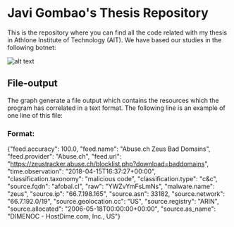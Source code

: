# Javi Gombao's Thesis Repository
This is the repository where you can find all the code related with my thesis in Athlone Institute of Technology (AIT). We have based our studies in the following botnet:

![alt text](http://1.bp.blogspot.com/-Vauukd4x9Jo/WtPa7Ma7NQI/AAAAAAAABpo/vcOmE_VbcYsXnjBk6VJeDmZirdVOF1odACK4BGAYYCw/s1600/Botnet.jpeg)

## File-output
The graph generate a file output which contains the resources which the program has correlated in a text format. The following line is an example of one line of this file:
### Format: 
{"feed.accuracy": 100.0, "feed.name": "Abuse.ch Zeus Bad Domains", "feed.provider": "Abuse.ch", "feed.url": "https://zeustracker.abuse.ch/blocklist.php?download=baddomains", "time.observation": "2018-04-15T16:37:27+00:00", "classification.taxonomy": "malicious code", "classification.type": "c&c", "source.fqdn": "afobal.cl", "raw": "YWZvYmFsLmNs", "malware.name": "zeus", "source.ip": "66.7.198.165", "source.asn": 33182, "source.network": "66.7.192.0/19", "source.geolocation.cc": "US", "source.registry": "ARIN", "source.allocated": "2006-05-18T00:00:00+00:00", "source.as_name": "DIMENOC - HostDime.com, Inc., US"}
